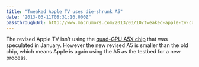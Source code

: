 ```yaml
---
title: "Tweaked Apple TV uses die-shrunk A5"
date: "2013-03-11T08:31:16.000Z"
passthroughUrl: http://www.macrumors.com/2013/03/10/tweaked-apple-tv-contains-die-shrunk-a5-chip-not-a5x/
---
```


The revised Apple TV isn't using the [quad-GPU A5X chip](http://weiranzhang.com/blog/2013/1/new-apple-tv-with-a5x-revealed-in-fcc-documents) that was speculated in January. However the new revised A5 is smaller than the old chip, which means Apple is again using the A5 as the testbed for a new process.